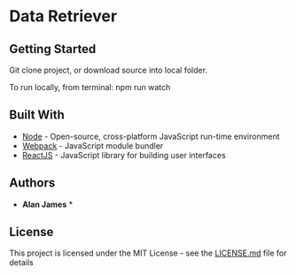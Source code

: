 # Data Retriever

## Getting Started

Git clone project, or download source into local folder. 

To run locally, from terminal: npm run watch

<!-- ### Prerequisites

What things you need to install the software and how to install them

```
Examples
```

### Installing

A step by step series of examples that tell you have to get a development env running

Say what the step will be

```
Example
```

And repeat

```
until finished
```

Example of getting some data out of the system or using it for a little demo -->

<!-- ## Running the tests

Explain how to run the automated tests for this system -->
<!-- 
### Break down into end to end tests

Explain what these tests test and why

```
Give an example
```

### And coding style tests

Explain what these tests test and why

```
Give an example
```

## Deployment

Add additional notes about how to deploy this on a live system -->

## Built With

* [Node](https://nodejs.org/en/) - Open-source, cross-platform JavaScript run-time environment
* [Webpack](https://webpack.js.org/) - JavaScript module bundler
* [ReactJS](https://reactjs.org/) - JavaScript library for building user interfaces

<!-- ## Contributing

Please read [CONTRIBUTING.md](https://gist.github.com/PurpleBooth/b24679402957c63ec426) for details on our code of conduct, and the process for submitting pull requests to us. -->

<!-- ## Versioning

We use [SemVer](http://semver.org/) for versioning. For the versions available, see the [tags on this repository](https://github.com/your/project/tags).  -->

## Authors

* **Alan James** * 

<!-- See also the list of [contributors](https://github.com/your/project/contributors) who participated in this project. -->

## License

This project is licensed under the MIT License - see the [LICENSE.md](LICENSE.md) file for details

<!-- ## Acknowledgments

* Hat tip to anyone who's code was used
* Inspiration
* etc -->
